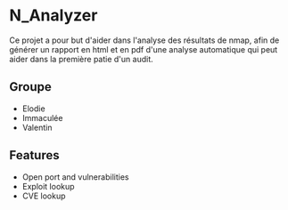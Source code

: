 
# N_Analyzer

Ce projet a pour but d'aider dans l'analyse des résultats de nmap, afin de générer un rapport en html et en pdf d'une analyse automatique qui peut aider dans la première patie d'un audit.




## Groupe

- Elodie 
- Immaculée
- Valentin


## Features

- Open port and vulnerabilities
- Exploit lookup
- CVE lookup


